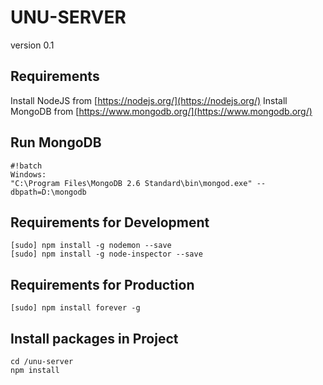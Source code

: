 # UNU-SERVER

version 0.1

## Requirements


Install NodeJS from [https://nodejs.org/](https://nodejs.org/)
Install MongoDB from [https://www.mongodb.org/](https://www.mongodb.org/)


## Run MongoDB

```
#!batch
Windows:
"C:\Program Files\MongoDB 2.6 Standard\bin\mongod.exe" --dbpath=D:\mongodb
```


## Requirements for Development

```
[sudo] npm install -g nodemon --save
[sudo] npm install -g node-inspector --save

```

## Requirements for Production

```
[sudo] npm install forever -g

```

## Install packages in Project

```
cd /unu-server
npm install
```